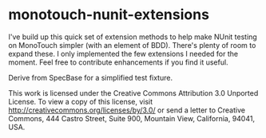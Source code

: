 monotouch-nunit-extensions
==========================

I've build up this quick set of extension methods to help make NUnit testing on MonoTouch simpler (with an element of BDD). There's plenty of room to expand these. I only implemented the few extensions I needed for the moment. Feel free to contribute enhancements if you find it useful. 

Derive from SpecBase for a simplified test fixture. 

This work is licensed under the Creative Commons Attribution 3.0 Unported License. To view a copy of this license, visit http://creativecommons.org/licenses/by/3.0/ or send a letter to Creative Commons, 444 Castro Street, Suite 900, Mountain View, California, 94041, USA.